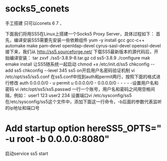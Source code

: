 # socks5_conets
手工搭建 只可以conets 6   7
、


下面我们将用SS5在Linux上搭建一个Socks5 Proxy Server，具体过程如下：
首先，编译安装SS5需要先安装一些依赖组件
yum -y install gcc gcc-c++ automake make pam-devel openldap-devel cyrus-sasl-devel openssl-devel
接下来，我们从 http://ss5.sourceforge.net/ 下载SS5最新版本的源代码后，开始编译安装：
tar zxvf ./ss5-3.8.9-8.tar.gz
cd ss5-3.8.9
./configure
mak
emake install
让SS5随系统一起启动
chmod +x /etc/init.d/ss5
chkconfig --add ss5
chkconfig --level 345 ss5 on开启用户名密码验证机制
vi /etc/opt/ss5/ss5.conf
在ss5.conf中找到auth和permit两行，按照下面的格式进行修改
auth 0.0.0.0/0 - u
permit u 0.0.0.0/0 - 0.0.0.0/0 - - - - -设置用户名和密码
vi /etc/opt/ss5/ss5.passwd
一行一个账号，用户名和密码之间用空格间隔，例如：
user1 123
user2 234
设置端口vi /etc/sysconfig/ss5
在/etc/sysconfig/ss5这个文件中，添加下面这一行命令，-b后面的参数代表监听的ip地址和端口号

# Add startup option hereSS5_OPTS=" -u root -b 0.0.0.0:8080"

启动service ss5 start

